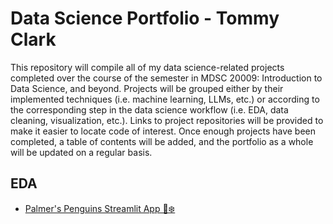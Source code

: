 # Data Science Portfolio - Tommy Clark

This repository will compile all of my data science-related projects completed over the course of the semester in MDSC 20009: Introduction to Data Science, and beyond. Projects will be grouped either by their implemented techniques (i.e. machine learning, LLMs, etc.) or according to the corresponding step in the data science workflow (i.e. EDA, data cleaning, visualization, etc.). Links to project repositories will be provided to make it easier to locate code of interest. Once enough projects have been completed, a table of contents will be added, and the portfolio as a whole will be updated on a regular basis.

## EDA
- [Palmer's Penguins Streamlit App 🐧❄️](https://github.com/t-clark04/Clark-Data-Science-Portfolio/tree/main/basic-streamlit-app)
